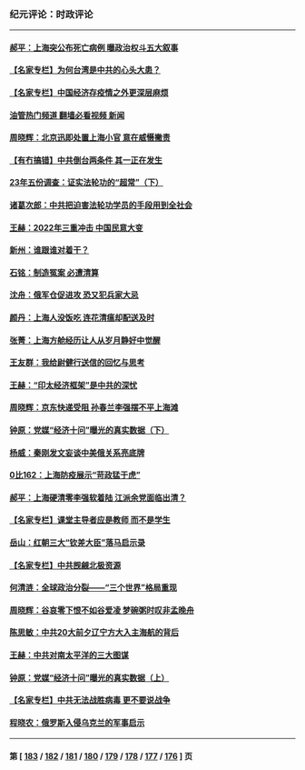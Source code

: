 ### 纪元评论：时政评论
---
#### [郝平：上海突公布死亡病例 曝政治权斗五大叙事](../../pages/nsc1025/n13717131.md?04220330) 
#### [【名家专栏】为何台湾是中共的心头大患？](../../pages/nsc1025/n13716917.md?04220330) 
#### [【名家专栏】中国经济存疫情之外更深层麻烦](../../pages/nsc1025/n13716914.md?04220330) 
#### [油管热门频道 翻墙必看视频 新闻](ok?04220330)
#### [周晓辉：北京迅即处置上海小官 意在威慑撇责](../../pages/nsc1025/n13717082.md?04220330) 
#### [【有冇搞错】中共倒台两条件 其一正在发生](../../pages/nsc1025/n13716437.md?04220330) 
#### [23年五份调查：证实法轮功的“超常”（下）](../../pages/nsc1025/n13716809.md?04220330) 
#### [诸葛次郎：中共把迫害法轮功学员的手段用到全社会](../../pages/nsc1025/n13716766.md?04220330) 
#### [王赫：2022年三重冲击 中国民意大变](../../pages/nsc1025/n13716745.md?04220330) 
#### [新州：谁跟谁对着干？](../../pages/nsc1025/n13716706.md?04220330) 
#### [石铭：制造冤案 必遭清算](../../pages/nsc1025/n13716686.md?04220330) 
#### [沈舟：俄军仓促进攻 恐又犯兵家大忌](../../pages/nsc1025/n13716438.md?04220330) 
#### [颜丹：上海人没饭吃 连花清瘟却配送及时](../../pages/nsc1025/n13716269.md?04220330) 
#### [张菁：上海方舱经历让人从岁月静好中觉醒](../../pages/nsc1025/n13716254.md?04220330) 
#### [王友群：我给尉健行送信的回忆与思考](../../pages/nsc1025/n13715458.md?04220330) 
#### [王赫：“印太经济框架”是中共的深忧](../../pages/nsc1025/n13715793.md?04220330) 
#### [周晓辉：京东快递受阻 孙春兰李强摆不平上海滩](../../pages/nsc1025/n13715851.md?04220330) 
#### [钟原：党媒“经济十问”曝光的真实数据（下）](../../pages/nsc1025/n13715706.md?04220330) 
#### [杨威：秦刚发文妄谈中美俄关系亮底牌](../../pages/nsc1025/n13715667.md?04220330) 
#### [0比162：上海防疫展示“苛政猛于虎”](../../pages/nsc1025/n13715625.md?04220330) 
#### [郝平：上海硬清零李强软着陆 江派余党面临出清？](../../pages/nsc1025/n13715556.md?04220330) 
#### [【名家专栏】课堂主导者应是教师 而不是学生](../../pages/nsc1025/n13715546.md?04220330) 
#### [岳山：红朝三大“钦差大臣”落马启示录](../../pages/nsc1025/n13715487.md?04220330) 
#### [【名家专栏】中共觊觎北极资源](../../pages/nsc1025/n13715368.md?04220330) 
#### [何清涟：全球政治分裂——“三个世界”格局重现](../../pages/nsc1025/n13715415.md?04220330) 
#### [周晓辉：谷哀零下恨不如谷爱凌 梦碗粥时叹非孟晚舟](../../pages/nsc1025/n13715224.md?04220330) 
#### [陈思敏：中共20大前夕辽宁方大入主海航的背后](../../pages/nsc1025/n13715096.md?04220330) 
#### [王赫：中共对南太平洋的三大图谋](../../pages/nsc1025/n13715100.md?04220330) 
#### [钟原：党媒“经济十问”曝光的真实数据（上）](../../pages/nsc1025/n13714806.md?04220330) 
#### [【名家专栏】中共无法战胜病毒 更不要说战争](../../pages/nsc1025/n13714738.md?04220330) 
#### [程晓农：俄罗斯入侵乌克兰的军事启示](../../pages/nsc1025/n13714727.md?04220330) 

---
#### 第 [ [183](./183.md?04220330) / [182](./182.md?04220330) / [181](./181.md?04220330) / [180](./180.md?04220330) / [179](./179.md?04220330) / [178](./178.md?04220330) / [177](./177.md?04220330) / [176](./176.md?04220330) ] 页
